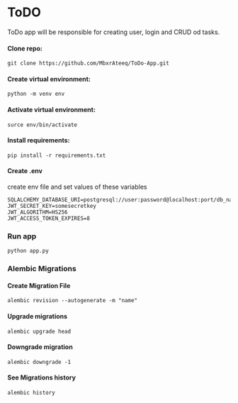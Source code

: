 # ToDO
ToDo app will be responsible for creating user, login and CRUD od tasks.

#### Clone repo:
``` git clone https://github.com/MbxrAteeq/ToDo-App.git ```

#### Create virtual environment:
```python -m venv env```

#### Activate virtual environment:
```surce env/bin/activate```

#### Install requirements:
```pip install -r requirements.txt```

#### Create .env
create env file and set values of these variables
```
SQLALCHEMY_DATABASE_URI=postgresql://user:password@localhost:port/db_name
JWT_SECRET_KEY=somesecretkey
JWT_ALGORITHM=HS256
JWT_ACCESS_TOKEN_EXPIRES=8
```

### Run app
```python app.py```

### Alembic Migrations
#### Create Migration File
```alembic revision --autogenerate -m "name"```

#### Upgrade migrations
```alembic upgrade head```

#### Downgrade migration
```alembic downgrade -1```

#### See Migrations history
```alembic history```

